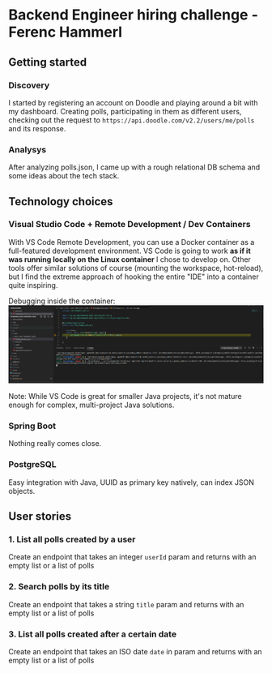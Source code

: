 # Backend Engineer hiring challenge - Ferenc Hammerl
## Getting started
### Discovery
I started by registering an account on Doodle and playing around a bit with my dashboard. Creating polls, participating in them as different users, checking out the request to `https://api.doodle.com/v2.2/users/me/polls` and its response. 
### Analysys
After analyzing polls.json, I came up with a rough relational DB schema and some ideas about the tech stack.
## Technology choices
### Visual Studio Code + Remote Development / Dev Containers
With VS Code Remote Development, you can use a Docker container as a full-featured development environment. VS Code is going to work **as if it was running locally on the Linux container** I chose to develop on. Other tools offer similar solutions of course (mounting the workspace, hot-reload), but I find the extreme approach of hooking the entire "IDE" into a container quite inspiring.

Debugging inside the container:
![](images/2020-10-01-16-15-02.png)

Note: While VS Code is great for smaller Java projects, it's not mature enough for complex, multi-project Java solutions.

### Spring Boot
Nothing really comes close.

### PostgreSQL
Easy integration with Java, UUID as primary key natively, can index JSON objects.

## User stories
### 1. List all polls created by a user
Create an endpoint that takes an integer `userId` param and returns with an empty list or a list of polls
### 2. Search polls by its title
Create an endpoint that takes a string `title` param and returns with an empty list or a list of polls
### 3. List all polls created after a certain date
Create an endpoint that takes an ISO date `date` in param and returns with an empty list or a list of polls
